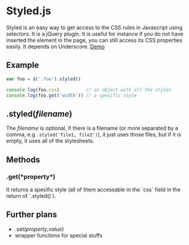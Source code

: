 Styled.js
=========

Styled is an easy way to get access to the CSS rules in Javascript using selectors.
It is a jQuery plugin. It is useful for instance if you do not have inserted the element in the page, you can still access its CSS properties easily. It depends on Underscore.
[Demo](http://felix.lovassy.hu/projects/gellert/styled/example.html)

Example
-------

``` js
var foo = $('.foo').styled()

console.log(foo.css)          // an object with all the styles
console.log(foo.get('width')) // a spesific style 
```

.styled(*filename*)
-------------------

The *filename* is optional, if there is a filename (or more separated by a comma, e.g `.styled('file1, file2')`), it just uses those files, but if it is empty, it uses all of the stylesheets.

Methods
-------

<h3>.get(*property*)</h3>
It returns a spesific style (all of them accessable in the `css` field in the return of `.styled()`).

Further plans
-------------

 * .set(*property*,*value*)
 * wrapper functions for special stuffs